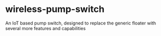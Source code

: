 # wireless-pump-switch
An IoT based pump switch, designed to replace the generic floater with several more features and capabilities
